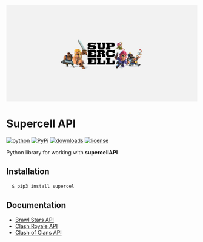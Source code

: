 ![Supercell](./logo.jpg?raw=true)

# Supercell API
[![python](https://img.shields.io/pypi/pyversions/supercell-step?color=blue&style=for-the-badge)](https://pypi.org/project/supercel/) 
[![PyPi](https://img.shields.io/pypi/v/supercel?color=green&style=for-the-badge)](https://pypi.org/project/supercel/)
[![downloads](https://img.shields.io/pypi/dm/supercel?style=for-the-badge)](https://pypi.org/project/supercel/)
[![license](https://img.shields.io/github/license/Rollylni/supercell?color=aqua&style=for-the-badge)](https://pypi.org/project/supercel/)

Python library for working with **supercellAPI**

## Installation
```sh
  $ pip3 install supercel
```

## Documentation
  * [Brawl Stars API](./docs/brawlstars/README.md)
  * [Clash Royale API](./docs/clashroyale/README.md)
  * [Clash of Clans API](./docs/clashofclans/README.md) 